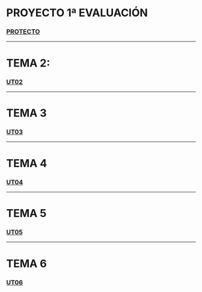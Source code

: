 # PROYECTO 1ª EVALUACIÓN
### [PROTECTO](./Proyecto1/Documentacion.md)
---
# TEMA 2:
### [UT02](./ut02/)

---
# TEMA 3
### [UT03](./ut03/index.md)

---
# TEMA 4
### [UT04](./ut04/index.md)

---
# TEMA 5
### [UT05](./ut05/index.md)

---
# TEMA 6
### [UT06](./ut06/index.md)